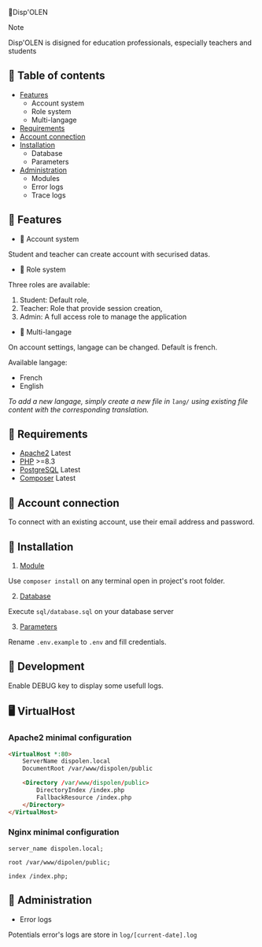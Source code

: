 📅Disp'OLEN

>[!NOTE]
>Disp'OLEN is disigned for education professionals, especially teachers and students

## 📝 Table of contents

- [Features](#-features)
	- Account system
	- Role system
	- Multi-langage
- [Requirements](#-requirements)
- [Account connection](#-account-connection)
- [Installation](#-installation)
	- Database
	- Parameters
- [Administration](#-administration)
	- Modules
	- Error logs
	- Trace logs

## 👾 Features

- 🙂 Account system

Student and teacher can create account with securised datas.

- 👤 Role system

Three roles are available:

1. Student: Default role,
2. Teacher: Role that provide session creation,
3. Admin: A full access role to manage the application

- 🔗 Multi-langage

On account settings, langage can be changed. Default is french.

Available langage:

- French
- English

*To add a new langage, simply create a new file in `lang/` using existing file content with the corresponding translation.*

## 🤔 Requirements

- [Apache2](https://httpd.apache.org/) Latest
- [PHP](https://www.php.net/) >=8.3
- [PostgreSQL](https://postgresql.org/) Latest
- [Composer](https://getcomposer.org/) Latest

## 🔗 Account connection

To connect with an existing account, use their email address and password.

## 🔧 Installation
1. <u>Module</u>

Use `composer install` on any terminal open in project's root folder.

2. <u>Database</u>

Execute `sql/database.sql` on your database server

3. <u>Parameters</u>

Rename `.env.example` to `.env` and fill credentials.

## 🚧 Development

Enable DEBUG key to display some usefull logs.

## 🖥️ VirtualHost

### Apache2 minimal configuration

```html
<VirtualHost *:80>
	ServerName dispolen.local
	DocumentRoot /var/www/dispolen/public

	<Directory /var/www/dispolen/public>
		DirectoryIndex /index.php
		FallbackResource /index.php
	</Directory>
</VirtualHost>
```

### Nginx minimal configuration

```nginx
server_name dispolen.local;

root /var/www/dipolen/public;

index /index.php;
```
## 🚧 Administration

- Error logs

Potentials error's logs are store in `log/[current-date].log`
